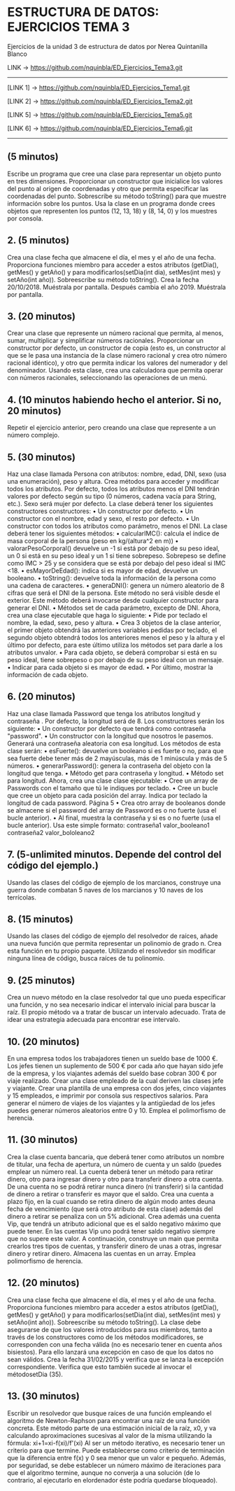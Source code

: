 # ESTRUCTURA DE DATOS: EJERCICIOS TEMA 3
Ejercicios de la unidad 3 de estructura de datos por Nerea Quintanilla Blanco

LINK -> https://github.com/nquinbla/ED_Ejercicios_Tema3.git

---------------------------------------------------------------

[LINK 1] -> https://github.com/nquinbla/ED_Ejercicios_Tema1.git

[LINK 2] -> https://github.com/nquinbla/ED_Ejercicios_Tema2.git

[LINK 5] -> https://github.com/nquinbla/ED_Ejercicios_Tema5.git

[LINK 6] -> https://github.com/nquinbla/ED_Ejercicios_Tema6.git

----------------------------------------------------------------

## (5 minutos) 
Escribe un programa que cree una clase para representar un objeto
punto en tres dimensiones. Proporcionar un constructor que inicialice los
valores del punto al origen de coordenadas y otro que permita especificar las
coordenadas del punto. Sobrescribe su método toString() para que muestre
información sobre los puntos. Usa la clase en un programa donde crees objetos
que representen los puntos (12, 13, 18) y (8, 14, 0) y los muestres por consola.

## 2. (5 minutos) 
Crea una clase fecha que almacene el día, el mes y el año de una
fecha. Proporciona funciones miembro para acceder a estos atributos
(getDia(), getMes() y getAño() y para modificarlos(setDia(int dia), setMes(int
mes) y setAño(int año)). Sobreescribe su método toString(). Crea la fecha
20/10/2018. Muéstrala por pantalla. Después cambia el año 2019. Muéstrala
por pantalla.

## 3. (20 minutos) 
Crear una clase que represente un número racional que permita,
al menos, sumar, multiplicar y simplificar números racionales. Proporcionar
un constructor por defecto, un constructor de copia (esto es, un constructor al
que se le pasa una instancia de la clase número racional y crea otro número
racional idéntico), y otro que permita indicar los valores del
numerador y del denominador. Usando esta clase, crea una calculadora que
permita operar con números racionales, seleccionando las operaciones de un
menú.

## 4. (10 minutos habiendo hecho el anterior. Si no, 20 minutos) 
Repetir el
ejercicio anterior, pero creando una clase que represente a un número
complejo.

## 5. (30 minutos) 
Haz una clase llamada Persona con atributos: nombre, edad,
DNI, sexo (usa una enumeración), peso y altura. Crea métodos para acceder
y modificar todos los atributos.
Por defecto, todos los atributos menos el DNI tendrán valores por defecto según
su tipo (0 números, cadena vacía para String, etc.). Sexo será mujer por defecto.
La clase deberá tener los siguientes constructores constructores:
• Un constructor por defecto.
• Un constructor con el nombre, edad y sexo, el resto por defecto.
• Un constructor con todos los atributos como parámetro, menos el DNI.
La clase deberá tener los siguientes métodos:
• calcularIMC(): calcula el índice de masa corporal de la persona (peso en
kg/(altura^2 en m))
• valorarPesoCorporal() devuelve un -1 si está por debajo de su peso ideal,
un 0 si está en su peso ideal y un 1 si tiene sobrepeso. Sobrepeso se
define como IMC > 25 y se considera que se está por debajo del peso ideal
si IMC <18.
• esMayorDeEdad(): indica si es mayor de edad, devuelve un booleano.
• toString(): devuelve toda la información de la persona como una cadena
de caracteres.
• generaDNI(): genera un número aleatorio de 8 cifras que será el DNI de
la persona. Este método no será visible desde el exterior. Este método
deberá invocarse desde cualquier constructor para generar el DNI.
• Métodos set de cada parámetro, excepto de DNI.
Ahora, crea una clase ejecutable que haga lo siguiente:
• Pide por teclado el nombre, la edad, sexo, peso y altura.
• Crea 3 objetos de la clase anterior, el primer objeto obtendrá las anteriores
variables pedidas por teclado, el segundo objeto obtendrá todos los
anteriores menos el peso y la altura y el último por defecto, para este
último utiliza los métodos set para darle a los atributos unvalor.
• Para cada objeto, se deberá comprobar si está en su peso ideal, tiene
sobrepeso o por debajo de su peso ideal con un mensaje.
• Indicar para cada objeto si es mayor de edad.
• Por último, mostrar la información de cada objeto.

## 6. (20 minutos) 
Haz una clase llamada Password que tenga los atributos longitud
y contraseña . Por defecto, la longitud será de 8. Los constructores serán los
siguiente:
• Un constructor por defecto que tendrá como contraseña "password".
• Un constructor con la longitud que nosotros le pasemos. Generará una
contraseña aleatoria con esa longitud.
Los métodos de esta clase serán:
• esFuerte(): devuelve un booleano si es fuerte o no, para que sea fuerte debe
tener más de 2 mayúsculas, más de 1 minúscula y más de 5 números.
• generarPassword(): genera la contraseña del objeto con la longitud que
tenga.
• Método get para contraseña y longitud.
• Método set para longitud.
Ahora, crea una clase clase ejecutable:
• Cree un array de Passwords con el tamaño que tú le indiques por teclado.
• Cree un bucle que cree un objeto para cada posición del array. Indica por
teclado la longitud de cada password.
Página 5
• Crea otro array de booleanos donde se almacene si el password del array de
Password es o no fuerte (usa el bucle anterior).
• Al final, muestra la contraseña y si es o no fuerte (usa el bucle anterior). Usa
este simple formato:
contraseña1 valor_booleano1
contraseña2 valor_bololeano2

## 7. (5-unlimited minutos. Depende del control del código del ejemplo.) 
Usando las clases del código de ejemplo de los marcianos, construye una guerra donde
combatan 5 naves de los marcianos y 10 naves de los terrícolas.

## 8. (15 minutos) 
Usando las clases del código de ejemplo del resolvedor de
raíces, añade una nueva función que permita representar un polinomio de
grado n. Crea esta función en tu propio paquete. Utilizando el resolvedor sin
modificar ninguna línea de código, busca raíces de tu polinomio.

## 9. (25 minutos) 
Crea un nuevo método en la clase resolvedor tal que uno pueda
especificar una función, y no sea necesario indicar el intervalo inicial para
buscar la raíz. El propio método va a tratar de buscar un intervalo adecuado.
Trata de idear una estrategia adecuada para encontrar ese intervalo.

## 10. (20 minutos) 
En una empresa todos los trabajadores tienen un sueldo base
de 1000 €. Los jefes tienen un suplemento de 500 € por cada año que hayan
sido jefe de la empresa, y los viajantes además del sueldo base cobran 300 €
por viaje realizado. Crear una clase empleado de la cual deriven las clases jefe
y viajante. Crear una plantilla de una empresa con dos jefes, cinco viajantes y
15 empleados, e imprimir por consola sus respectivos salarios. Para generar el
número de viajes de los viajantes y la antigüedad de los jefes puedes generar
números aleatorios entre 0 y 10. Emplea el polimorfismo de herencia.

## 11. (30 minutos) 
Crea la clase cuenta bancaria, que deberá tener como atributos
un nombre de titular, una fecha de apertura, un número de cuenta y un saldo
(puedes emplear un número real. La cuenta deberá tener un método para retirar
dinero, otro para ingresar dinero y otro para transferir dinero a otra
cuenta. De una cuenta no se podrá retirar nunca dinero (ni transferir) si la
cantidad de dinero a retirar o transferir es mayor que el saldo. Crea una cuenta
a plazo fijo, en la cual cuando se retira dinero de algún modo antes deuna fecha
de vencimiento (que será otro atributo de esta clase) además del dinero a retirar
se penaliza con un 5% adicional. Crea además una cuenta Vip, que tendrá un
atributo adicional que es el saldo negativo máximo que puede tener. En las
cuentas Vip uno podrá tener saldo negativo siempre que no supere este valor.
A continuación, construye un main que permita crearlos tres tipos de cuentas,
y transferir dinero de unas a otras, ingresar dinero y retirar dinero. Almacena
las cuentas en un array. Emplea polimorfismo de herencia.

## 12. (20 minutos) 
Crea una clase fecha que almacene el día, el mes y el año de una
fecha. Proporciona funciones miembro para acceder a estos atributos
(getDia(), getMes() y getAño() y para modificarlos(setDia(int dia), setMes(int
mes) y setAño(int año)). Sobreescribe su método toString(). La clase debe
asegurarse de que los valores introducidos para sus miembros, tanto a través
de los constructores como de los métodos modificadores, se corresponden con
una fecha válida (no es necesario tener en cuenta años bisiestos). Para ello
lanzará una excepción en caso de que los datos no sean válidos. Crea la fecha
31/02/2015 y verifica que se lanza la excepción correspondiente. Verifica que
esto también sucede al invocar el métodosetDia (35).

## 13. (30 minutos) 
Escribir un resolvedor que busque raíces de una función
empleando el algoritmo de Newton-Raphson para encontrar una raíz de una
función concreta. Este método parte de una estimación inicial de la raíz, x0,
y va calculando aproximaciones sucesivas al valor de la misma utilizando la
fórmula:
xi+1=xi-f(xi)/f'(xi)
Al ser un método iterativo, es necesario tener un criterio para que termine.
Puede establecerse como criterio de terminación que la diferencia entre f(x)
y 0 sea menor que un valor e pequeño. Además, por seguridad, se debe
establecer un número máximo de iteraciones para que el algoritmo termine,
aunque no converja a una solución (de lo contrario, al
ejecutarlo en elordenador éste podría quedarse
bloqueado).
